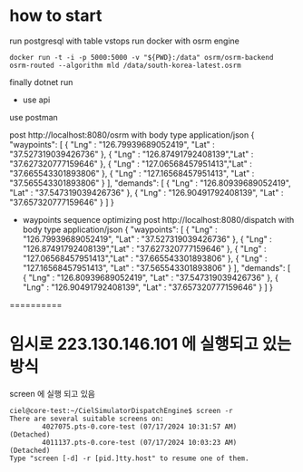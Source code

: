 # how to start

run postgresql with table vstops
run docker with osrm engine
```
docker run -t -i -p 5000:5000 -v "${PWD}:/data" osrm/osrm-backend osrm-routed --algorithm mld /data/south-korea-latest.osrm
```
finally 
dotnet run

* use api

use postman

post http://localhost:8080/osrm
with body type application/json
{
    "waypoints": [
          { "Lng" : "126.79939689052419", "Lat" : "37.527319039426736" },
          { "Lng" : "126.87491792408139","Lat" : "37.627320777159646" },
          { "Lng" : "127.06568457951413","Lat" : "37.665543301893806" },
          { "Lng" : "127.16568457951413", "Lat" : "37.565543301893806" } 
    ],
    "demands": [ 
          { "Lng" : "126.80939689052419", "Lat" : "37.547319039426736" },
          { "Lng" : "126.90491792408139", "Lat" : "37.657320777159646" } 
    ]
}

* waypoints sequence optimizing
post http://localhost:8080/dispatch
with body type application/json
{
    "waypoints": [
          { "Lng" : "126.79939689052419", "Lat" : "37.527319039426736" },
          { "Lng" : "126.87491792408139","Lat" : "37.627320777159646" },
          { "Lng" : "127.06568457951413","Lat" : "37.665543301893806" },
          { "Lng" : "127.16568457951413", "Lat" : "37.565543301893806" } 
    ],
    "demands": [ 
          { "Lng" : "126.80939689052419", "Lat" : "37.547319039426736" },
          { "Lng" : "126.90491792408139", "Lat" : "37.657320777159646" } 
    ]
}

==========
# 임시로 223.130.146.101 에 실행되고 있는 방식
screen 에 실행 되고 있음
```
ciel@core-test:~/CielSimulatorDispatchEngine$ screen -r
There are several suitable screens on:
        4027075.pts-0.core-test (07/17/2024 10:31:57 AM)        (Detached)
        4011137.pts-0.core-test (07/17/2024 10:03:23 AM)        (Detached)
Type "screen [-d] -r [pid.]tty.host" to resume one of them.
```